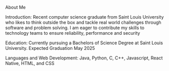 About Me

Introduction:
Recent computer science graduate from Saint Louis University who likes to think outside the box and tackle real world challenges through software and problem solving. I am eager to contribute my skills to technology teams to ensure reliability, performance and security

Education:
  Currently pursuing a Bachelors of Science Degree at Saint Louis University. Expected Graduation May 2025

Languages and Web Development:
  Java, Python, C, C++, Javascript, React Native, HTML, and CSS
